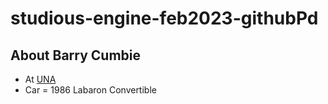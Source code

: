 # studious-engine-feb2023-githubPd

## About Barry Cumbie
- At [UNA](https://www.una.edu)
- Car = 1986 Labaron Convertible 
